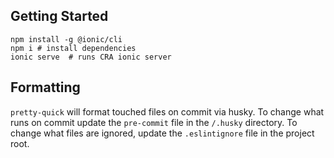 ## Getting Started

```
npm install -g @ionic/cli
npm i # install dependencies
ionic serve  # runs CRA ionic server
```

## Formatting

`pretty-quick` will format touched files on commit via husky.
To change what runs on commit update the `pre-commit` file in the `/.husky` directory. To change what files are ignored, update the `.eslintignore` file in the project root.
